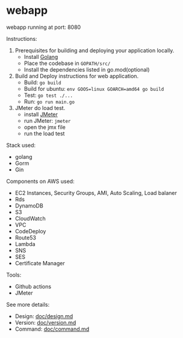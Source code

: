 # webapp
webapp running at port: 8080

Instructions:
1. Prerequisites for building and deploying your application locally.
    - Install [Golang](https://golang.org/dl/)
    - Place the codebase in `GOPATH/src/`
    - Install the dependencies listed in go.mod(optional)
2. Build and Deploy instructions for web application.
    - Build: `go build`
    - Build for ubuntu: `env GOOS=linux GOARCH=amd64 go build`
    - Test: `go test ./...`
    - Run: `go run main.go`
3. JMeter do load test.
   - install [JMeter](https://jmeter.apache.org/)
   - run JMeter: `jmeter`
   - open the jmx file
   - run the load test

Stack used:
- golang
- Gorm
- Gin

Components on AWS used:
- EC2 Instances, Security Groups, AMI, Auto Scaling, Load balaner
- Rds
- DynamoDB
- S3
- CloudWatch
- VPC
- CodeDeploy
- Route53
- Lambda
- SNS
- SES
- Certificate Manager

Tools:
- Github actions
- JMeter

See more details:
- Design:  [doc/design.md](https://github.com/zhangjing6-fall2020/webapp/blob/master/doc/design.md)
- Version: [doc/version.md](https://github.com/zhangjing6-fall2020/webapp/blob/master/doc/version.md)
- Command: [doc/command.md](https://github.com/zhangjing6-fall2020/webapp/blob/master/doc/command.md)